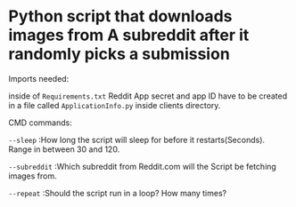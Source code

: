 # Python script that downloads images from A subreddit after it randomly picks a submission

Imports needed:

 inside of `Requirements.txt`
 Reddit App secret and app ID have to be created in a file called `ApplicationInfo.py` inside clients directory.

 CMD commands:

 `--sleep` :How long the script will sleep for before it restarts(Seconds).
                Range in between 30 and 120.


 `--subreddit` :Which subreddit from Reddit.com will the Script be fetching images from.

 `--repeat` :Should the script run in a loop? How many times?



